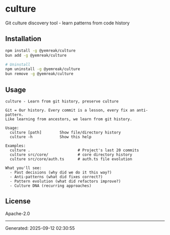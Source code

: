# culture

Git culture discovery tool - learn patterns from code history

## Installation

```bash
npm install -g @yemreak/culture
bun add -g @yemreak/culture

# Uninstall
npm uninstall -g @yemreak/culture
bun remove -g @yemreak/culture
```

## Usage

```
culture - Learn from git history, preserve culture

Git = Our history. Every commit is a lesson, every fix an anti-pattern.
Like learning from ancestors, we learn from git history.

Usage:
  culture [path]        Show file/directory history
  culture -h            Show this help

Examples:
  culture .                     # Project's last 20 commits
  culture src/core/             # core directory history
  culture src/core/auth.ts      # auth.ts file evolution

What you'll see:
  - Past decisions (why did we do it this way?)
  - Anti-patterns (what did fixes correct?)
  - Pattern evolution (what did refactors improve?)
  - Culture DNA (recurring approaches)

```

## License

Apache-2.0

---
Generated: 2025-09-12 02:30:55
